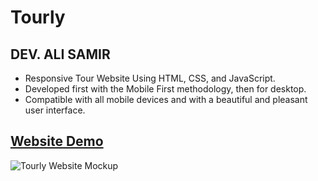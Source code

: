 # Tourly

## DEV. ALI SAMIR

- Responsive Tour Website Using HTML, CSS, and JavaScript.
- Developed first with the Mobile First methodology, then for desktop.
- Compatible with all mobile devices and with a beautiful and pleasant user interface.

## [Website Demo](https://alisamirali.github.io/Tourly/)

![Tourly Website Mockup](https://user-images.githubusercontent.com/62913154/182218948-17d883cc-60a1-4860-9cdd-7619e85d3bf7.png)
